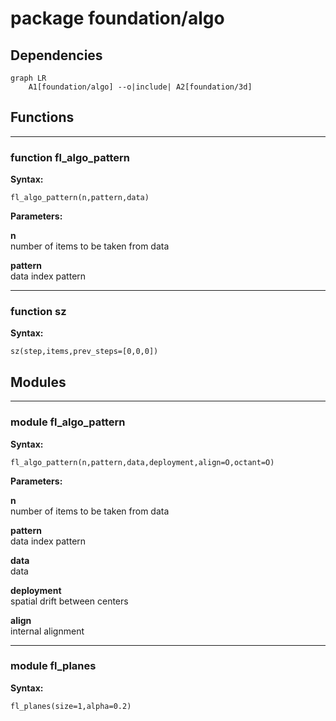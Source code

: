 # package foundation/algo

## Dependencies

```mermaid
graph LR
    A1[foundation/algo] --o|include| A2[foundation/3d]
```

## Functions

---

### function fl_algo_pattern

__Syntax:__

```text
fl_algo_pattern(n,pattern,data)
```

__Parameters:__

__n__  
number of items to be taken from data

__pattern__  
data index pattern


---

### function sz

__Syntax:__

```text
sz(step,items,prev_steps=[0,0,0])
```

## Modules


---

### module fl_algo_pattern

__Syntax:__

    fl_algo_pattern(n,pattern,data,deployment,align=O,octant=O)

__Parameters:__

__n__  
number of items to be taken from data

__pattern__  
data index pattern

__data__  
data

__deployment__  
spatial drift between centers

__align__  
internal alignment


---

### module fl_planes

__Syntax:__

    fl_planes(size=1,alpha=0.2)

